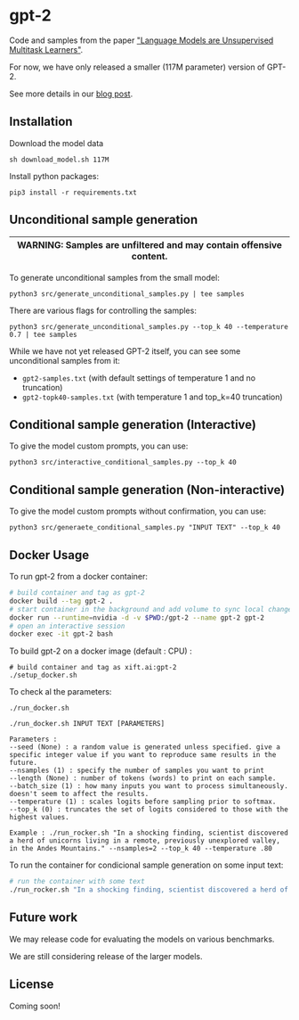# gpt-2

Code and samples from the paper ["Language Models are Unsupervised Multitask Learners"](https://d4mucfpksywv.cloudfront.net/better-language-models/language-models.pdf).

For now, we have only released a smaller (117M parameter) version of GPT-2.

See more details in our [blog post](https://blog.openai.com/better-language-models/).

## Installation

Download the model data
```
sh download_model.sh 117M
```

Install python packages:
```
pip3 install -r requirements.txt
```

## Unconditional sample generation

| WARNING: Samples are unfiltered and may contain offensive content. |
| --- |

To generate unconditional samples from the small model:
```
python3 src/generate_unconditional_samples.py | tee samples
```
There are various flags for controlling the samples:
```
python3 src/generate_unconditional_samples.py --top_k 40 --temperature 0.7 | tee samples
```

While we have not yet released GPT-2 itself, you can see some unconditional samples from it:
- `gpt2-samples.txt` (with default settings of temperature 1 and no truncation)
- `gpt2-topk40-samples.txt` (with temperature 1 and top_k=40 truncation)

## Conditional sample generation (Interactive)

To give the model custom prompts, you can use:
```
python3 src/interactive_conditional_samples.py --top_k 40
```

## Conditional sample generation (Non-interactive)

To give the model custom prompts without confirmation, you can use:
```
python3 src/generaete_conditional_samples.py "INPUT TEXT" --top_k 40
```

## Docker Usage

To run gpt-2 from a docker container:

```bash
# build container and tag as gpt-2
docker build --tag gpt-2 .
# start container in the background and add volume to sync local changes
docker run --runtime=nvidia -d -v $PWD:/gpt-2 --name gpt-2 gpt-2
# open an interactive session
docker exec -it gpt-2 bash
```

To build gpt-2 on a docker image (default : CPU) :
```
# build container and tag as xift.ai:gpt-2
./setup_docker.sh
```

To check al the parameters:
```
./run_docker.sh 
```

```
./run_docker.sh INPUT TEXT [PARAMETERS]

Parameters :
--seed (None) : a random value is generated unless specified. give a specific integer value if you want to reproduce same results in the future.
--nsamples (1) : specify the number of samples you want to print
--length (None) : number of tokens (words) to print on each sample.
--batch_size (1) : how many inputs you want to process simultaneously. doesn't seem to affect the results.
--temperature (1) : scales logits before sampling prior to softmax.
--top_k (0) : truncates the set of logits considered to those with the highest values.

Example : ./run_rocker.sh "In a shocking finding, scientist discovered a herd of unicorns living in a remote, previously unexplored valley, in the Andes Mountains." --nsamples=2 --top_k 40 --temperature .80
```

To run the container for condicional sample generation on some input text:

```bash
# run the container with some text
./run_rocker.sh "In a shocking finding, scientist discovered a herd of unicorns living in a remote, previously unexplored valley, in the Andes Mountains." --nsamples=2 --top_k 40 --temperature .80
```


## Future work

We may release code for evaluating the models on various benchmarks.

We are still considering release of the larger models.

## License

Coming soon!
